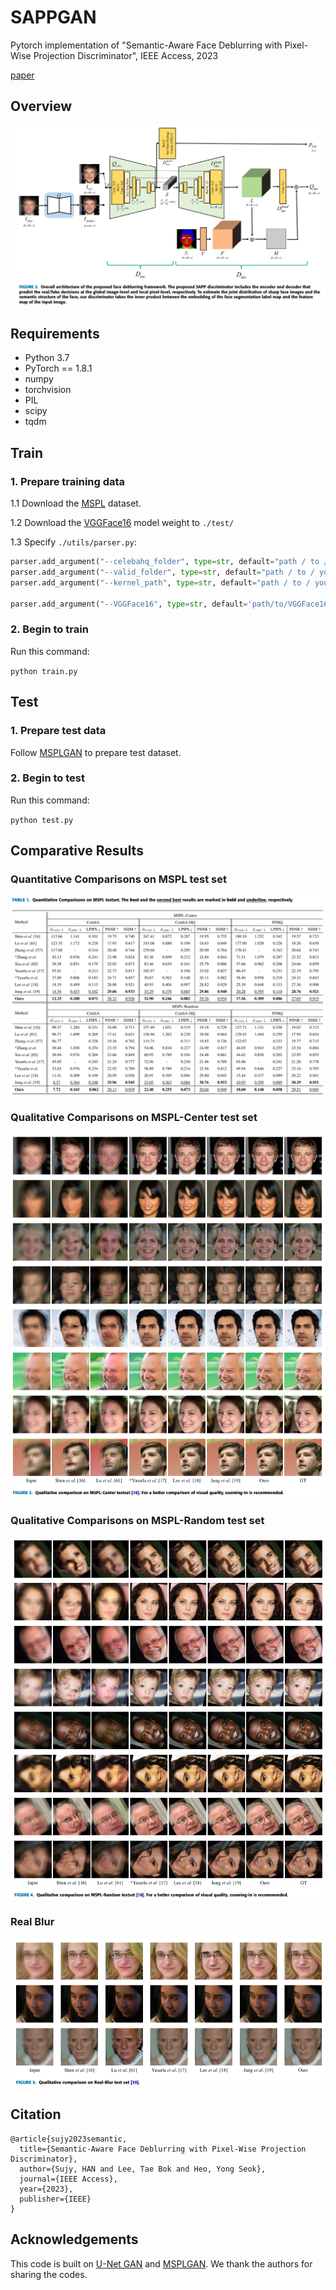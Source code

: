 # SAPPGAN

Pytorch implementation of "Semantic-Aware Face Deblurring with Pixel-Wise Projection Discriminator", IEEE Access, 2023

[paper](https://ieeexplore.ieee.org/stamp/stamp.jsp?arnumber=10036438)

## Overview
![framework](./figures/framework.PNG)

## Requirements
+ Python 3.7
+ PyTorch == 1.8.1
+ numpy
+ torchvision
+ PIL
+ scipy
+ tqdm


## Train
### 1. Prepare training data
1.1 Download the [MSPL](https://github.com/dolphin0104/MSPL-GAN#2-training) dataset.

1.2 Download the [VGGFace16](https://github.com/ustclby/Unsupervised-Domain-Specific-Deblurring) model weight to `./test/`

1.3 Specify `./utils/parser.py`:
```python
parser.add_argument("--celebahq_folder", type=str, default="path / to / your / CelebAHQ / dataset ")
parser.add_argument("--valid_folder", type=str, default="path / to / your / validation / dataset ")
parser.add_argument("--kernel_path", type=str, default="path / to / your / training / kernels")

parser.add_argument("--VGGFace16", type=str, default='path/to/VGGFace16.pth')

```


### 2. Begin to train
Run this command:

`python train.py`


## Test
### 1. Prepare test data
Follow [MSPLGAN](https://github.com/dolphin0104/MSPL-GAN#3-test) to prepare test dataset.


### 2. Begin to test
Run this command:

`python test.py`


## Comparative Results
### Quantitative Comparisons on MSPL test set
![framework](./figures/mspl-testset.PNG)

### Qualitative Comparisons on MSPL-Center test set
![framework](./figures/mspl-center.PNG)

### Qualitative Comparisons on MSPL-Random test set
![framework](./figures/mspl-random.PNG)

### Real Blur
![framework](./figures/realblur.PNG)


## Citation
```
@article{sujy2023semantic,
  title={Semantic-Aware Face Deblurring with Pixel-Wise Projection Discriminator},
  author={Sujy, HAN and Lee, Tae Bok and Heo, Yong Seok},
  journal={IEEE Access},
  year={2023},
  publisher={IEEE}
}
```

## Acknowledgements
This code is built on [U-Net GAN](https://github.com/boschresearch/unetgan) and [MSPLGAN](https://github.com/dolphin0104/MSPL-GAN). We thank the authors for sharing the codes.
